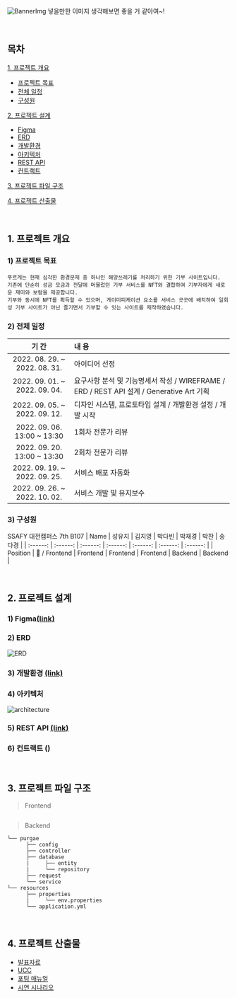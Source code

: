 ![BannerImg]()
넣을만한 이미지 생각해보면 좋을 거 같아여~!

<br>

## 목차

[1. 프로젝트 개요](#1-프로젝트-개요)

- [프로젝트 목표](#1-프로젝트-목표)
- [전체 일정](#2-전체-일정)
- [구성원](#3-구성원)

[2. 프로젝트 설계](#2-프로젝트-설계)

- [Figma](#1-figma)
- [ERD](#2-erd-link)
- [개발환경](#3-개발환경)
- [아키텍처](#4-아키텍처)
- [REST API](#5-rest-api-link)
- [컨트랙트](#6-컨트랙트)

[3. 프로젝트 파일 구조](#3-프로젝트-파일-구조)

[4. 프로젝트 산출물](#4-프로젝트-산출물)

<br>

## 1. 프로젝트 개요

### 1) 프로젝트 목표

    푸르게는 현재 심각한 환경문제 중 하나인 해양쓰레기를 처리하기 위한 기부 사이트입니다.
    기존에 단순히 성금 모금과 전달에 머물렀던 기부 서비스를 NFT와 결합하여 기부자에게 새로운 재미와 보람을 제공합니다.
    기부와 동시에 NFT를 획득할 수 있으며, 게이미피케이션 요소를 서비스 곳곳에 배치하여 일회성 기부 사이트가 아닌 즐기면서 기부할 수 잇는 사이트를 제작하였습니다.

### 2) 전체 일정

|             기 간             | 내 용                                                                                    |
| :---------------------------: | :--------------------------------------------------------------------------------------- |
| 2022. 08. 29. ~ 2022. 08. 31. | 아이디어 선정                                                                            |
| 2022. 09. 01. ~ 2022. 09. 04. | 요구사항 분석 및 기능명세서 작성 / WIREFRAME / ERD / REST API 설계 / Generative Art 기획 |
| 2022. 09. 05. ~ 2022. 09. 12. | 디자인 시스템, 프로토타입 설계 / 개발환경 설정 / 개발 시작                               |
|  2022. 09. 06. 13:00 ~ 13:30  | 1회차 전문가 리뷰                                                                        |
|  2022. 09. 20. 13:00 ~ 13:30  | 2회차 전문가 리뷰                                                                        |
| 2022. 09. 19. ~ 2022. 09. 25. | 서비스 배포 자동화                                                                       |
| 2022. 09. 26. ~ 2022. 10. 02. | 서비스 개발 및 유지보수                                                                  |

### 3) 구성원

SSAFY 대전캠퍼스 7th B107
| Name | 성유지 | 김지영 | 박다빈 | 박재경 | 박찬 | 송다경 |
| :------: | :------: | :------: | :------: | :------: | :------: | :------: |
| Position | :crown: / Frontend | Frontend | Frontend | Frontend | Backend | Backend |

<br>

## 2. 프로젝트 설계

### 1) Figma[(link)](https://www.figma.com/file/Kf02dtcXGDTx3gkyybEcoN/Purgae?node-id=5%3A2)

### 2) ERD

![ERD](https://user-images.githubusercontent.com/63536606/194185608-526a9dbc-5f70-431a-abc7-0cdce5bca21d.png)

### 3) 개발환경 [(link)](https://evanescent-tuba-146.notion.site/79bc547a3cff4ac6abc5f3d5dc3f1e2a)

### 4) 아키텍처

![architecture](https://media.discordapp.net/attachments/1011121310740529317/1027272029604421772/undefined.png?width=2124&height=1195)

### 5) REST API [(link)](https://evanescent-tuba-146.notion.site/API-80c93366fa7a4eacb0f61119e0215a92)

### 6) 컨트랙트 ()

<br>

## 3. 프로젝트 파일 구조

> Frontend

```

```

> Backend

```
└── purgae
      ├── config
      ├── controller
      ├── database
      |     ├── entity
      |     └── repository
      ├── request
      └── service
└── resources
      ├── properties
      |     └── env.properties
      └── application.yml
```

<br>

## 4. 프로젝트 산출물

- [발표자료]()
- [UCC]()
- [포팅 매뉴얼]()
- [시연 시나리오]()
